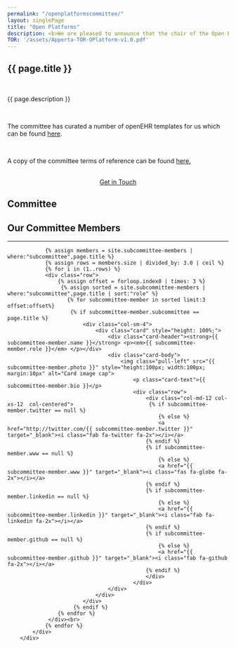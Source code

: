 ```yaml
---
permalink: "/openplatformscommittee/"
layout: singlePage
title: "Open Platforms"
description: <b>We are pleased to announce that the chair of the Open Platforms Committee has rotated to Dr Paul Miller as Clinical Co-Chair and John Meredith as Technical Co-Chair, we would like to thank both Dr Shane McKee and Dr Alistair Walling for their time and hard work in those roles and who remain active members of the Committee.</b><br><br>The Open Platform Committee is a group of clinicians and experienced professionals from appropriate specialities and backgrounds.<br><br>The Committee includes representatives from England, Scotland, Northern Ireland and Wales.<br><br>The purpose of the Open Platform Committee is to drive and influence the development and quality improvement of open and shared clinical content and curate the architecture of open platforms for eHealth projects via a collaborative community. The Committee will encourage and facilitate their use in real world implementations.<br><br>They will provide the technical tools, plus professional support and assurance to those responsible for and involved in projects where clinical content is a factor. The Committee will promote open systems and standards for digital health and social care. They will support the aim to make the data, information and knowledge within IT systems open, shareable and computable. This will facilitate the creation of innovative digital services to transform the delivery of health and social care.<br><br>The Committee will ensure exemplar open platform is maintained, based on the “Defining an Open Platform” publication for use in development, test and demonstration of digital health solutions; it will provide professional support and assurance to those involved in digital health and care projects.<br><br>The Committee is jointly chaired by a qualified and practising health professional and a non-clinical health informatics professional. The Committee consists of members with the appropriate skills and experience to enable them to contribute to the development of the Open Platform agenda and influence how it progresses on behalf of the health and care system.
TOR: '/assets/Apperta-TOR-OPlatform-v1.0.pdf'
---
```


<section class="bg-white text-black" id="about">
      <div class="container text-center">
        <h1 class="text-uppercase text-dark">{{ page.title }}</h1><br>
        <p align="left">{{ page.description }}</p><br>
        <p align="left">The committee has curated a number of openEHR templates for us which can be found <a href="https://github.com/AppertaFoundation/apperta-uk-ckm-mirror/tree/master" target="_blank">here</a>.</p><br>
        <p align="left">A copy of the committee terms of reference can be found <a href="{{ page.TOR }}">here.</a></p><br>
        <center><a class="btn btn-primary btn-xl" href="mailto:info@apperta.org?Subject=%5BClinical%20Content%20Subcommittee">Get in Touch</a></center>
    </div>
</section>

<section id="about" style="background-image:url(../img/blog-bg_blue.png);background-position:center center;-webkit-background-size:cover;-moz-background-size:cover;-o-background-size:cover;background-size:cover">
      <div class="container">
          <div class="col-lg12 mx-auto text-center">
            <h1 class="text-uppercase text-dark">
              <strong>Committee</strong>
            </h1>
            <h2 class="section-heading text-white">Our Committee Members</h2>
            <hr class="light my-4">

                {% assign members = site.subcommittee-members | where:"subcommittee",page.title %}
                {% assign rows = members.size | divided_by: 3.0 | ceil %}
                {% for i in (1..rows) %}
                <div class="row">
                    {% assign offset = forloop.index0 | times: 3 %}
			         {% assign sorted = site.subcommittee-members | where:"subcommittee",page.title | sort:"role" %}
                       {% for subcommittee-member in sorted limit:3 offset:offset%}
                        {% if subcommittee-member.subcommittee == page.title %}
                            <div class="col-sm-4">
                                <div class="card" style="height: 100%;">
                                    <div class="card-header"><strong>{{ subcommittee-member.name }}</strong> <p><em>{{ subcommittee-member.role }}</em> </p></div>
                                    <div class="card-body">
                                        <img class="pull-left" src="{{ subcommittee-member.photo }}" style="height:100px; width:100px; margin:10px" alt="Card image cap">
                                            <p class="card-text">{{ subcommittee-member.bio }}</p>
                                            <div class="row">
                                                <div class="col-md-12 col-xs-12  col-centered">                        {% if subcommittee-member.twitter == null %}
                                                    {% else %}
                                                    <a href="http://twitter.com/{{ subcommittee-member.twitter }}" target="_blank"><i class="fab fa-twitter fa-2x"></i></a>
                                                {% endif %}
                                                {% if subcommittee-member.www == null %}
                                                    {% else %}
                                                    <a href="{{ subcommittee-member.www }}" target="_blank"><i class="fas fa-globe fa-2x"></i></a>
                                                {% endif %}
                                                {% if subcommittee-member.linkedin == null %}
                                                    {% else %}
                                                    <a href="{{ subcommittee-member.linkedin }}" target="_blank"><i class="fab fa-linkedin fa-2x"></i></a>
                                                {% endif %}
                                                {% if subcommittee-member.github == null %}
                                                    {% else %}
                                                    <a href="{{ subcommittee-member.github }}" target="_blank"><i class="fab fa-github fa-2x"></i></a>
                                                {% endif %}
                                                </div>
                                            </div>                                         
                                    </div>
                                </div>
                            </div>
                         {% endif %}
                    {% endfor %}
                 </div><br>
                {% endfor %}
            </div>
        </div>  
</section>
